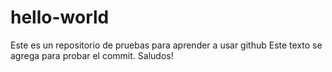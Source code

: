 # hello-world
Este es un repositorio de pruebas para aprender a usar github
Este texto se agrega para probar el commit. Saludos!
